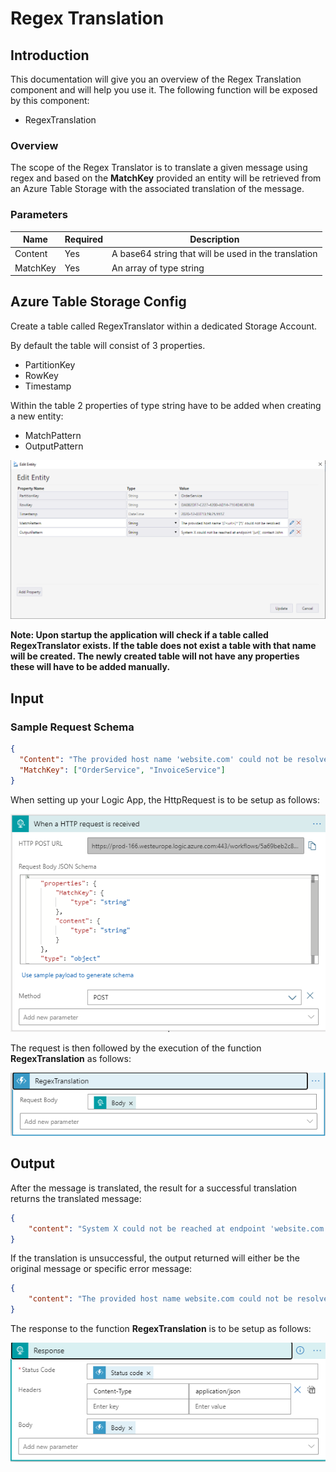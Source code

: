 # Regex Translation

## Introduction

This documentation will give you an overview of the Regex Translation component and will help you use it. The following function will be exposed by this component:

- RegexTranslation

### Overview

The scope of the Regex Translator is to translate a given message using regex and based on the **MatchKey** provided an entity will be retrieved from an Azure Table Storage with the associated translation of the message.

### Parameters

|Name|Required|Description|
|--- |--- |--- |
|Content|Yes|A base64 string that will be used in the translation|
|MatchKey|Yes|An array of type string|

## Azure Table Storage Config

Create a table called RegexTranslator within a dedicated Storage Account. 

By default the table will consist of 3 properties.

- PartitionKey
- RowKey
- Timestamp

Within the table 2 properties of type string have to be added when creating a new entity:

- MatchPattern
- OutputPattern

![regextranslator](/images/regextranslator.PNG)

**Note: Upon startup the application will check if a table called RegexTranslator exists. If the table does not exist a table with that name will be created. The newly created table will not have any properties these will have to be added manually.**

## Input

### Sample Request Schema

```json
{
  "Content": "The provided host name 'website.com' could not be resolved",
  "MatchKey": ["OrderService", "InvoiceService"]
}
```

When setting up your Logic App, the HttpRequest is to be setup as follows:

![regextranslator](/images/regextranslationrequest.PNG)

The request is then followed by the execution of the function **RegexTranslation** as follows:

![regextranslator](/images/regextranslationfunction.PNG)

## Output

After the message is translated, the result for a successful translation returns the translated message:

```json
{
    "content": "System X could not be reached at endpoint 'website.com', contact John"
}
```

If the translation is unsuccessful, the output returned will either be the original message or specific error message:

```json
{
    "content": "The provided host name website.com could not be resolved"
}
```

The response to the function **RegexTranslation** is to be setup as follows:

![regextranslator](/images/regextranslationresponse.PNG)
